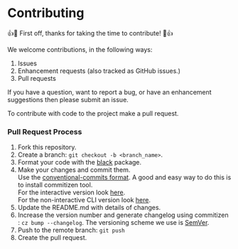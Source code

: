 # Contributing

:+1::tada: First off, thanks for taking the time to contribute! :tada::+1:

We welcome contributions, in the following ways:
1. Issues
2. Enhancement requests (also tracked as GitHub issues.)
3. Pull requests

If you have a question, want to report a bug, or have an enhancement suggestions then please submit an issue.

To contribute with code to the project make a pull request.

### Pull Request Process

1. Fork this repository.
2. Create a branch: `git checkout -b <branch_name>`. 
3. Format your code with the [black](https://pypi.org/project/black/) package.
4. Make your changes and commit them.  
Use the [conventional-commits format](https://www.conventionalcommits.org/en/v1.0.0/). 
A good and easy way to do this is to install commitizen tool.   
For the interactive version look [here](https://github.com/commitizen-tools/commitizen).  
For the non-interactive CLI version look [here](https://github.com/streamich/git-cz).
4. Update the README.md with details of changes.
5. Increase the version number and generate changelog using commitizen : `cz bump --changelog`. The versioning scheme we use is [SemVer](http://semver.org/).
4. Push to the remote branch: `git push`
5. Create the pull request.
